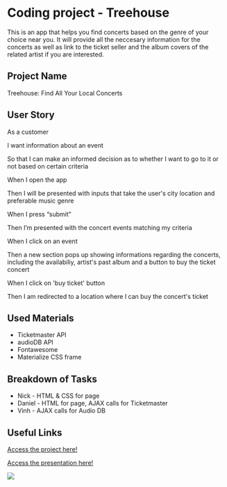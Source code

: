 # Coding project - Treehouse

This is an app that helps you find concerts based on the genre of your choice near you. It will provide all the neccesary information for the concerts as well as link to the ticket seller and the album covers of the related artist if you are interested.

## Project Name 
Treehouse: Find All Your Local Concerts

## User Story
As a customer

I want information about an event

So that I can make an informed decision as to whether I want to go to it or not based on certain criteria

When I open the app

Then I will be presented with inputs that take the user's city location and preferable music genre

When I press “submit”

Then I’m presented with the concert events matching my criteria

When I click on an event

Then a new section pops up showing informations regarding the concerts, including the availabiliy, artist's past album and a button to buy the ticket concert

When I click on 'buy ticket' button

Then I am redirected to a location where I can buy the concert's ticket

## Used Materials
- Ticketmaster API
- audioDB API
- Fontawesome
- Materialize CSS frame

## Breakdown of Tasks
- Nick - HTML & CSS for page
- Daniel - HTML for page, AJAX calls for Ticketmaster
- Vinh - AJAX calls for Audio DB

## Useful Links
[Access the project here!](https://gidmp.github.io/Treehouse/)

[Access the presentation here!](https://docs.google.com/presentation/d/1bO6e62-kmrzfDKRFG31_P3KgOrdsYYzVgO3eJ9Ph3W4/edit?usp=sharing)

![](Treehousegif3.gif)
